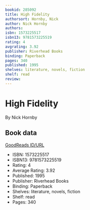 ```yaml
---
bookid: 285092
title: High Fidelity
authorsort: Hornby, Nick
author: Nick Hornby
authors: 
isbn: 1573225517
isbn13: 9781573225519
rating: 4
avgrating: 3.92
publisher: Riverhead Books
binding: Paperback
pages: 340
published: 1995
shelves: literature, novels, fiction
shelf: read
review: 
---
```


# High Fidelity

By Nick Hornby

## Book data

[GoodReads ID/URL](https://www.goodreads.com/book/show/285092)

- ISBN: 1573225517
- ISBN13: 9781573225519
- Rating: 4
- Average Rating: 3.92
- Published: 1995
- Publisher: Riverhead Books
- Binding: Paperback
- Shelves: literature, novels, fiction
- Shelf: read
- Pages: 340


